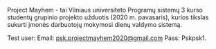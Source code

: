 Project Mayhem - tai Vilniaus universiteto Programų sistemų 3 kurso studentų grupinio projekto užduotis (2020 m. pavasaris), kurios tikslas  sukurti įmonės darbuotojų mokymosi dienų valdymo sistemą.

Test user:
Email: psk.projectmayhem2020@gmail.com
Pass: Pskpsk1.

